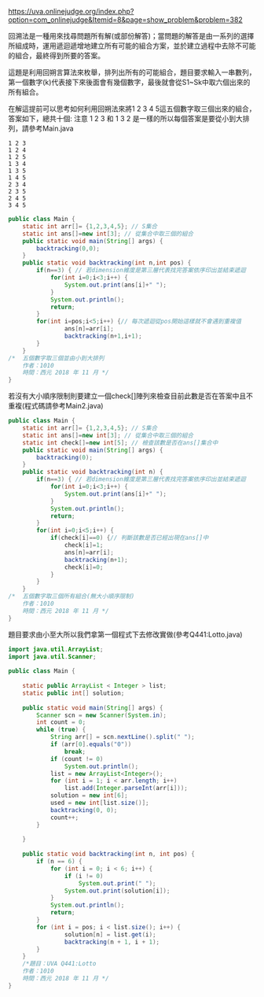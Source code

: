 https://uva.onlinejudge.org/index.php?option=com_onlinejudge&Itemid=8&page=show_problem&problem=382

回溯法是一種用來找尋問題所有解(或部份解答)；當問題的解答是由一系列的選擇所組成時，運用遞迴遞增地建立所有可能的組合方案，並於建立過程中去除不可能的組合，最終得到所要的答案。

這題是利用回朔言算法來枚舉，排列出所有的可能組合，題目要求輸入一串數列，第一個數字(k)代表接下來後面會有幾個數字，最後就會從S1~Sk中取六個出來的所有組合。

在解這提前可以思考如何利用回朔法來將1 2 3 4 5這五個數字取三個出來的組合，答案如下，總共十個:
注意 1 2 3 和 1 3 2 是一樣的所以每個答案是要從小到大排列，請參考Main.java

```
1 2 3 
1 2 4 
1 2 5 
1 3 4 
1 3 5 
1 4 5 
2 3 4 
2 3 5 
2 4 5 
3 4 5 
```

```java
public class Main {
	static int arr[]= {1,2,3,4,5}; // S集合
	static int ans[]=new int[3]; // 從集合中取三個的組合
	public static void main(String[] args) {
		backtracking(0,0);
	}
	public static void backtracking(int n,int pos) {
		if(n==3) { // 若dimension維度是第三層代表找完答案依序印出並結束遞迴
			for(int i=0;i<3;i++) {
				System.out.print(ans[i]+" ");
			}
			System.out.println();
			return;
		}
		for(int i=pos;i<5;i++) {// 每次遞迴從pos開始這樣就不會遇到重複值
				ans[n]=arr[i];
				backtracking(n+1,i+1);
		}
	}
/*  五個數字取三個並由小到大排列
    作者：1010
    時間：西元 2018 年 11 月 */
}
```

若沒有大小順序限制則要建立一個check[]陣列來檢查目前此數是否在答案中且不重複(程式碼請參考Main2.java)

```java
public class Main {
	static int arr[]= {1,2,3,4,5}; // S集合
	static int ans[]=new int[3]; // 從集合中取三個的組合
	static int check[]=new int[5]; // 檢查該數是否在ans[]集合中
	public static void main(String[] args) {
		backtracking(0);
	}
	public static void backtracking(int n) {
		if(n==3) { // 若dimension維度是第三層代表找完答案依序印出並結束遞迴
			for(int i=0;i<3;i++) {
				System.out.print(ans[i]+" ");
			}
			System.out.println();
			return;
		}
		for(int i=0;i<5;i++) {
			if(check[i]==0) {// 判斷該數是否已經出現在ans[]中
				check[i]=1; 
				ans[n]=arr[i];
				backtracking(n+1);
				check[i]=0;
			}
		}
	}
/*  五個數字取三個所有組合(無大小順序限制)
    作者：1010
    時間：西元 2018 年 11 月 */
}
```

題目要求由小至大所以我們拿第一個程式下去修改實做(參考Q441:Lotto.java)

```java
import java.util.ArrayList;
import java.util.Scanner;
 
public class Main {
 
    static public ArrayList < Integer > list;
    static public int[] solution;
 
	public static void main(String[] args) {
		Scanner scn = new Scanner(System.in);
		int count = 0;
		while (true) {
			String arr[] = scn.nextLine().split(" ");
			if (arr[0].equals("0"))
				break;
			if (count != 0)
				System.out.println();
			list = new ArrayList<Integer>();
			for (int i = 1; i < arr.length; i++)
				list.add(Integer.parseInt(arr[i]));
			solution = new int[6];
			used = new int[list.size()];
			backtracking(0, 0);
			count++;
		}
 
	}
 
    public static void backtracking(int n, int pos) {
        if (n == 6) {
            for (int i = 0; i < 6; i++) {
                if (i != 0)
                    System.out.print(" ");
                System.out.print(solution[i]);
            }
            System.out.println();
            return;
        }
        for (int i = pos; i < list.size(); i++) {
                solution[n] = list.get(i);
                backtracking(n + 1, i + 1);
        }
    }
    /*題目：UVA Q441:Lotto
    作者：1010
    時間：西元 2018 年 11 月 */
}
```
